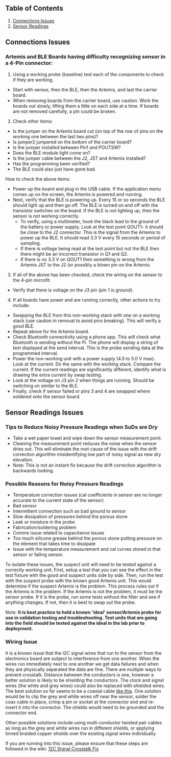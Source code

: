 ## Table of Contents
1. [Connections Issues](https://github.com/sunny-day-flooding-project/tutorials_v2/wiki/9.-Miscellaneous-Problems-and-Solutions#connections-issues)
2. [Sensor Readings](https://github.com/sunny-day-flooding-project/tutorials_v2/wiki/9.-Miscellaneous-Problems-and-Solutions#sensor-readings-issues) 



## Connections Issues

### Artemis and BLE Boards having difficulty recognizing sensor in a 4-Pin connector: 

1. Using a working probe (baseline) test each of the components to check if they are working.
 * Start with sensor, then the BLE, then the Artemis, and last the carrier board. 
 * When removing boards from the carrier board, use caution. Work the boards out slowly, lifting them a little on each side at a time. If boards are not removed carefully, a pin could be broken.  

2. Check other items:
 * Is the jumper on the Artemis board cut (on top of the row of pins on the working one between the last two pins)?  
 * Is jumper2 jumpered on the bottom of the carrier board? 
 * Is the jumper installed between Pin1 and POUTSW? 
 * Does the BLE module light come on? 
 * Is the jumper cable between the J2, JST and Artemis installed?
 * Has the programming been verified? 
 * The BLE could also just have gone bad. 

How to check the above items: 
 * Power up the board and plug in the USB cable. If the application menu comes up on the screen, the Artemis is powered and running.  
 * Next, verify that the BLE is powering up. Every 15 or so seconds the BLE should light up and then go off. The BLE is turned on and off with the transistor switches on the board. If the BLE is not lighting up, then the sensor is not working correctly.  
     * To verify, using a multimeter, hook the black lead to the ground of the battery or power supply. Look at the test point QOUT1- it should be close to the J2 connector. This is the signal from the Artemis to power up the BLE. It should read 3.3 V every 15 seconds or period of sampling.  
     * If there is voltage being read at the test point but not the BLE then there might be an incorrect transistor in Q1 and Q2.  
     * If there is no 3.3 V on QOUT1 then something is wrong from the Artemis JST to the J2 (or possibly a blown pin on the Artemis.  

3. If all of the above has been checked, check the wiring on the sensor to the 4-pin microfit. 
 * Verify that there is voltage on the J3 pin (pin 1 is ground).

4. If all boards have power and are running correctly, other actions to try include: 
 * Swapping the BLE from this non-working stack with one on a working stack (use caution in removal to avoid pins breaking). This will verify a good BLE.  
 * Repeat above for the Artemis board. 
 * Check Bluetooth connectivity using a phone app. This will check what Bluetooth is sending without the Pi. The phone will display a string of text displayed at the send interval. This is the probe sending data at the programmed interval.  
 * Power the non-working unit with a power supply (4.5 to 5.0 V max). Look at the current. Do the same with the working stack. Compare the current. If the current readings are significantly different, identify what is drawing the extra current by swap testing.  
 * Look at the voltage on J3 pin 2 when things are running. Should be switching on similar to the BLE.  
 * Finally, check if sensor failed or pins 3 and 4 are swapped where soldered onto the sensor board.  

 

 ## Sensor Readings Issues

### Tips to Reduce Noisy Pressure Readings when SuDs are Dry

* Take a wet paper towel and wipe down the sensor measurement point.  
* Cleaning the measurement point reduces the noise when the sensor dries out. This will eliminate the root cause of the issue with the drift correction algorithm misidentifying low part of noisy signal as new dry elevation.  
* Note: This is not an instant fix because the drift correction algorithm is backwards looking.  

### Possible Reasons for Noisy Pressure Readings

* Temperature correction issues (cal coefficients in sensor are no longer accurate to the current state of the sensor)
* Bad sensor 
* Intermittent connection such as bad ground to sensor 
* Slow dissipation of pressures behind the porous stone
* Leak or moisture in the probe
* Fabrication/soldering problem 
* Comms issue related to capacitance issues 
* Too much silicone grease behind the porous stone putting pressure on the element that takes time to dissipate
* Issue with the temperature measurement and cal curves stored in that sensor or failing sensor. 


To isolate these issues, the suspect unit will need to be tested against a correctly working unit. First, setup a test that you can see the effect in the test fixture with the good and suspect units side by side. Then, run the test with the suspect probe with the known good Artemis unit. This would determine if the suspect Artemis is the problem. This process rules out if the Artemis is the problem. If the Artemis is not the problem, it must be the sensor probe. If it is the probe, run some tests without the filter and see if anything changes. If not, then it is best to swap 
out the probe.

Note: **It is best practice to hold a known 'ideal' sensor/Artemis probe for use in validation testing and troubleshooting. 
Test units that are going into the field should be tested against the ideal in the lab prior to deployment.** 

### Wiring Issue
 It is a known issue that the I2C signal wires that run to the sensor from the electronics board are subject to interference from one another.  When the wires run immediately next to one another we get data failures and when they are physically separated the data are fine. There are multiple ways to prevent crosstalk.  Distance between the conductors is one, however a better solution is likely to be shielding the conductors. The clock and signal wires (the white and grey wires) could also be replaced with shielded wires.  The best solution so far seems to be a coaxial cable [like this](https://www.amazon.com/superbat-RG-316-Coaxial-Flexible-Lightweight/dp/B09B27L8VV/ref=sr_1_11?crid=WCVGFFIZTTLY&dib=eyJ2IjoiMSJ9.RKBhOgOq5ehFr2yXP30tICWQgeB_b7HqNL02_GycuepqD5h0SL4Fph9aA_h8gxuSenWnbyJypjHruy4cMN59EKJWrrNy0ZOhk1lHfRRbz2ynxfbEvmBFdrDuE5D1G2fTPVb9y2MJN4KZ_uC0lHtY8sAh92CU5fFNSyIVVsrmXUn_wFoJmggaUOxWbuuZuCKmqKxRCHwhFPjR6A9vCeYyzfq7cdSAfDZfua6zcbM7o4.uR_6kf58plMbqZ9GFRSCqL4qywB4gT_QnP5o29YtVl0&dib_tag=se&keywords=ultra%2Bthin%2Bmarine%2Btinned%2Bcoaxial%2Bcable&qid=1727359533&sprefix=ultra%2Bthin%2Bmarine%2Btinned%2Bcoaxial%2Bcable%2Caps%2C120&sr=8-11&th=1). One solution would be to clip the grey and white wires off near the sensor, solder the coax cable in place, crimp a pin or socket at the connector end and re-insert it into the connector. The shields would need to be grounded and the connector end.

Other possible solutions include using multi-conductor twisted pair cables as long as the grey and white wires run in different shields, or applying tinned braided copper shields over the existing signal wires individually.

If you are running into this issue, please ensure that these steps are followed in the wiki: [12C Signal Crosstalk Fix](https://github.com/sunny-day-flooding-project/tutorials_v2/wiki/1.-Pressure-Logger-Construction#12c-signal-crosstalk-fix)

